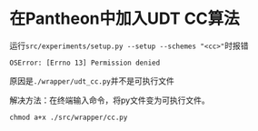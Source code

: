 # 在Pantheon中加入UDT CC算法

运行`src/experiments/setup.py --setup --schemes "<cc>"`时报错

```
OSError: [Errno 13] Permission denied
```

原因是`./wrapper/udt_cc.py`并不是可执行文件

解决方法：在终端输入命令，将py文件变为可执行文件。

```
chmod a+x ./src/wrapper/cc.py
```

